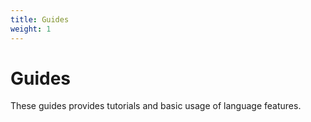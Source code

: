```yaml
---
title: Guides
weight: 1
---
```


# Guides

These guides provides tutorials and basic usage of language features.
